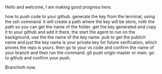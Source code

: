 Hello and welcome, I am making good progress here.

how to push code to your github.
generate the key from the terminal, using the ssh command. 
it will create a path where the key will be store, noth the path so you can get the name of the folder.
get the key generated and copy it to your github and add it there, the start the agent to run on the background, use the the
name of the key name .pub to get the publich name and just the key name is your private key for future verification, which proves the repo is yours. 
then go to your vs code and confirm the name of your branch and then run the command.
git push origin master or main.
go to github and confirm your push.

Branchinh now.